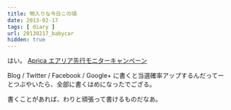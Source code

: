 ```yaml
---
title: 物入りな今日この頃
date: 2013-02-17
tags: [ diary ]
url: 20130217_babycar
hidden: true
---
```

はい。
<a href="https://f.msgs.jp/webapp/form/14172_czu_168/index.do" title="Aprica エアリア先行モニターキャンペーン" target="_blank">Aprica エアリア先行モニターキャンペーン</a>

Blog / Twitter / Facebook / Google+ に書くと当選確率アップするんだってーとつぶやいたら、全部に書くはめになったでござる。

書くことがあれば、わりと頑張って書けるものだなあ。
